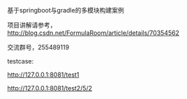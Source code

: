 基于springboot与gradle的多模块构建案例

项目讲解请参考，http://blog.csdn.net/FormulaRoom/article/details/70354562

交流群号，255489119

testcase:

http://127.0.0.1:8081/test1

http://127.0.0.1:8081/test2/5/2